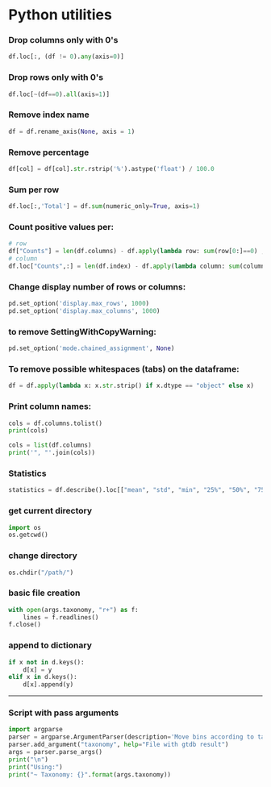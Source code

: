 # Python utilities

### Drop columns only with 0's
```python
df.loc[:, (df != 0).any(axis=0)]
```
### Drop rows only with 0's
```python
df.loc[~(df==0).all(axis=1)]
```
### Remove index name
```python
df = df.rename_axis(None, axis = 1)
```

### Remove percentage
```python
df[col] = df[col].str.rstrip('%').astype('float') / 100.0
```
### Sum per row
```python
df.loc[:,'Total'] = df.sum(numeric_only=True, axis=1)
```
### Count positive values per:
```python
# row
df["Counts"] = len(df.columns) - df.apply(lambda row: sum(row[0:]==0) ,axis=1)
# column
df.loc["Counts",:] = len(df.index) - df.apply(lambda column: sum(column[0:]==0) ,axis=0)
```

### Change display number of rows or columns:
```python
pd.set_option('display.max_rows', 1000)
pd.set_option('display.max_columns', 1000)
```
### to remove SettingWithCopyWarning:
```python
pd.set_option('mode.chained_assignment', None)
```

### To remove possible whitespaces (tabs) on the dataframe:
```python
df = df.apply(lambda x: x.str.strip() if x.dtype == "object" else x)
```
### Print column names:
```python
cols = df.columns.tolist()
print(cols)
```
```python
cols = list(df.columns)
print('", "'.join(cols))
```
### Statistics
```python
statistics = df.describe().loc[["mean", "std", "min", "25%", "50%", "75%", "max"]].round(2)
```
### get current directory
```python
import os
os.getcwd()
```
### change directory
```python
os.chdir("/path/")
```
### basic file creation
```python
with open(args.taxonomy, "r+") as f:
    lines = f.readlines()
f.close()
```
### append to dictionary
```python
if x not in d.keys():
    d[x] = y
elif x in d.keys():
    d[x].append(y)
```
* * *
### Script with pass arguments
```python
import argparse
parser = argparse.ArgumentParser(description='Move bins according to taxonomy')
parser.add_argument("taxonomy", help="File with gtdb result")
args = parser.parse_args()
print("\n")
print("Using:")
print("~ Taxonomy: {}".format(args.taxonomy))
```
